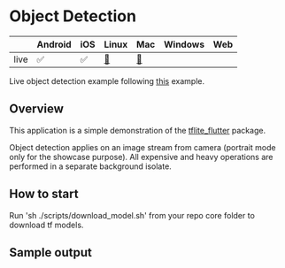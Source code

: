 # Object Detection

|      | Android | iOS | Linux | Mac | Windows | Web |
|------|---------|-----|-------|-----|---------|-----|
| live | ✅       | ✅   |   [🚧](https://github.com/flutter/flutter/issues/41710)   |  [🚧](https://github.com/flutter/flutter/issues/41708)  |         |     |

Live object detection example following [this](https://www.tensorflow.org/lite/examples/object_detection/overview) example.

## Overview

This application is a simple demonstration of the [tflite_flutter](https://pub.dev/packages/tflite_flutter) package.

Object detection applies on an image stream from camera (portrait mode only for the showcase purpose).
All expensive and heavy operations are performed in a separate background isolate.

## How to start

Run 'sh ./scripts/download_model.sh' from your repo core folder to download tf models.

## Sample output



